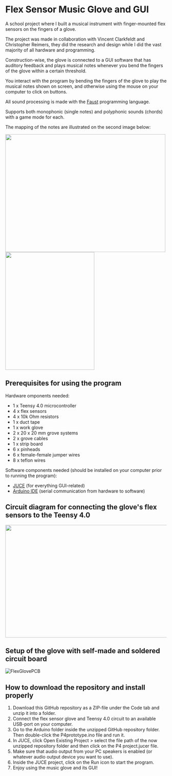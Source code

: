 # Flex Sensor Music Glove and GUI

A school project where I built a musical instrument with finger-mounted flex sensors on the fingers of a glove. 

The project was made in collaboration with Vincent Clarkfeldt and Christopher Reimers, they did the research and design while I did the vast majority of all hardware and programming.

Construction-wise, the glove is connected to a GUI software that has auditory feedback and plays musical notes whenever you bend the fingers of the glove within a certain threshold.

You interact with the program by bending the fingers of the glove to play the musical notes shown on screen, and otherwise using the mouse on your computer to click on buttons.

All sound processing is made with the [Faust](https://faust.grame.fr/) programming language.

Supports both monophonic (single notes) and polyphonic sounds (chords) with a game mode for each.

The mapping of the notes are illustrated on the second image below:

<img src="https://github.com/user-attachments/assets/e9d852c5-2898-43fa-8360-3d5a6b6b4bde" width="500" height="367" />

<img src="https://github.com/user-attachments/assets/5f10c3c6-4972-41b7-a440-814b8c6c3377" width="278" height="367"/>

## Prerequisites for using the program

Hardware omponents needed:

* 1 x Teensy 4.0 microcontroller 
* 4 x flex sensors
* 4 x 10k Ohm resistors
* 1 x duct tape
* 1 x work glove
* 2 x 20 x 20 mm grove systems
* 2 x grove cables
* 1 x strip board
* 6 x pinheads
* 6 x female-female jumper wires
* 8 x teflon wires

Software components needed (should be installed on your computer prior to running the program):
* [JUCE](https://juce.com/) (for everything GUI-related)
* [Arduino IDE](https://www.arduino.cc/en/software) (serial communication from hardware to software)

## Circuit diagram for connecting the glove's flex sensors to the Teensy 4.0

<img src="https://github.com/user-attachments/assets/47069000-e652-43d5-b2e5-3afc92de898a" width="750" height="351" />

## Setup of the glove with self-made and soldered circuit board

![FlexGlovePCB](https://github.com/user-attachments/assets/0c9e31c0-ee40-48e9-82e4-da3759ea5f21)

## How to download the repository and install properly

1. Download this GitHub repository as a ZIP-file under the Code tab and unzip it into a folder.
2. Connect the flex sensor glove and Teensy 4.0 circuit to an available USB-port on your computer.
3. Go to the Arduino folder inside the unzipped GitHub repository folder. Then double-click the P4prototype.ino file and run it.
4. In JUCE, click Open Existing Project > select the file path of the now unzipped repository folder and then click on the P4 project.jucer file.
5. Make sure that audio output from your PC speakers is enabled (or whatever audio output device you want to use).
6. Inside the JUCE project, click on the Run icon to start the program.
7. Enjoy using the music glove and its GUI! 



